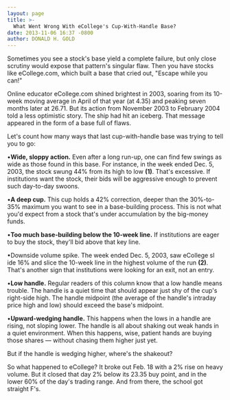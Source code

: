 ```yaml
---
layout: page
title: >-
  What Went Wrong With eCollege's Cup-With-Handle Base?
date: 2013-11-06 16:37 -0800
author: DONALD H. GOLD
---
```





Sometimes you see a stock's base yield a complete failure, but only close scrutiny would expose that pattern's singular flaw. Then you have stocks like eCollege.com, which built a base that cried out, "Escape while you can!"


Online educator eCollege.com shined brightest in 2003, soaring from its 10-week moving average in April of that year (at 4.35) and peaking seven months later at 26.71. But its action from November 2003 to February 2004 told a less optimistic story. The ship had hit an iceberg. That message appeared in the form of a base full of flaws.


Let's count how many ways that last cup-with-handle base was trying to tell you to go:


•**Wide, sloppy action.** Even after a long run-up, one can find few swings as wide as those found in this base. For instance, in the week ended Dec. 5, 2003, the stock swung 44% from its high to low **(1)**. That's excessive. If institutions want the stock, their bids will be aggressive enough to prevent such day-to-day swoons.


•**A deep cup.** This cup holds a 42% correction, deeper than the 30%-to-35% maximum you want to see in a base-building process. This is not what you'd expect from a stock that's under accumulation by the big-money funds.


•**Too much base-building below the 10-week line.** If institutions are eager to buy the stock, they'll bid above that key line.


•Downside volume spike. The week ended Dec. 5, 2003, saw eCollege sl ide 16% and slice the 10-week line in the highest volume of the run **(2)**. That's another sign that institutions were looking for an exit, not an entry.


•**Low handle.** Regular readers of this column know that a low handle means trouble. The handle is a quiet time that should appear just shy of the cup's right-side high. The handle midpoint (the average of the handle's intraday price high and low) should exceed the base's midpoint.


•**Upward-wedging handle.** This happens when the lows in a handle are rising, not sloping lower. The handle is all about shaking out weak hands in a quiet environment. When this happens, wise, patient hands are buying those shares — without chasing them higher just yet.


But if the handle is wedging higher, where's the shakeout?


So what happened to eCollege? It broke out Feb. 18 with a 2% rise on heavy volume. But it closed that day 2% below its 23.35 buy point, and in the lower 60% of the day's trading range. And from there, the school got straight F's.




